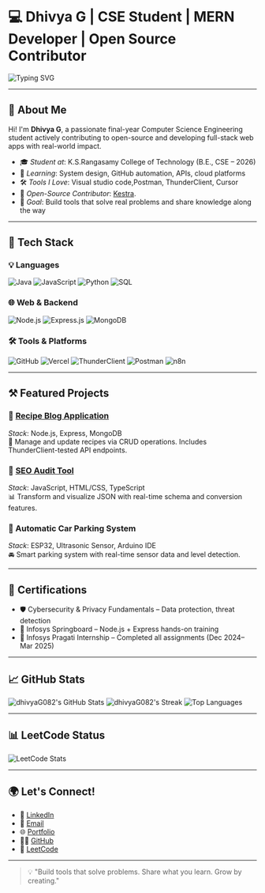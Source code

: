 

# 💻 Dhivya G | CSE Student | MERN Developer | Open Source Contributor

![Typing SVG](https://readme-typing-svg.demolab.com?font=Fira+Code&pause=1000&center=false&width=435&lines=Hi+there!+I'm+Dhivya+G.;A+MERN+Stack+Developer+%7C+Open+Source+Contributor;Passionate+about+Building+Smart+Tools+%26+Learning+New+Tech)

---

## 👋 About Me

Hi! I'm **Dhivya G**, a passionate final-year Computer Science Engineering student actively contributing to open-source and developing full-stack web apps with real-world impact.

- 🎓 *Student at*: K.S.Rangasamy College of Technology (B.E., CSE – 2026)
- 🌱 *Learning*: System design, GitHub automation, APIs, cloud platforms
- 🛠 *Tools I Love*: Visual studio code,Postman, ThunderClient, Cursor
- 🧠 *Open-Source Contributor*: [Kestra](https://github.com/kestra-io/kestra).
- 🎯 *Goal*: Build tools that solve real problems and share knowledge along the way

---

## 🚀 Tech Stack

### 💡 Languages  
![Java](https://img.shields.io/badge/Java-ED8B00?style=for-the-badge&logo=java&logoColor=white)
![JavaScript](https://img.shields.io/badge/JavaScript-F7DF1E?style=for-the-badge&logo=javascript&logoColor=black)
![Python](https://img.shields.io/badge/Python-3670A0?style=for-the-badge&logo=python&logoColor=white)
![SQL](https://img.shields.io/badge/SQL-4479A1?style=for-the-badge&logo=sqlite&logoColor=white)

### 🌐 Web & Backend

![Node.js](https://img.shields.io/badge/Node.js-339933?style=for-the-badge&logo=nodedotjs&logoColor=white)
![Express.js](https://img.shields.io/badge/Express.js-000000?style=for-the-badge&logo=express&logoColor=white)
![MongoDB](https://img.shields.io/badge/MongoDB-4EA94B?style=for-the-badge&logo=mongodb&logoColor=white)

### 🛠 Tools & Platforms  
![GitHub](https://img.shields.io/badge/GitHub-181717?style=for-the-badge&logo=github&logoColor=white)
![Vercel](https://img.shields.io/badge/Vercel-000?style=for-the-badge&logo=vercel&logoColor=white)
![ThunderClient](https://img.shields.io/badge/ThunderClient-007ACC?style=for-the-badge&logo=thunder-client&logoColor=white)
![Postman](https://img.shields.io/badge/Postman-FF6C37?style=for-the-badge&logo=postman&logoColor=white)
![n8n](https://img.shields.io/badge/n8n-EF3E36?style=for-the-badge&logo=n8n&logoColor=white)

---

## ⚒ Featured Projects

### 🍲 [Recipe Blog Application](https://github.com/dhivyaG082/Recipeblog-Application)  
*Stack*: Node.js, Express, MongoDB  
📖 Manage and update recipes via CRUD operations. Includes ThunderClient-tested API endpoints.

### 🧩 [SEO Audit Tool](https://github.com/dhivyaG082/jsoncrack.com)  
*Stack*: JavaScript, HTML/CSS, TypeScript  
📊 Transform and visualize JSON with real-time schema and conversion features.

### 🚗 Automatic Car Parking System 
*Stack*: ESP32, Ultrasonic Sensor, Arduino IDE  
🚘 Smart parking system with real-time sensor data and level detection.

---

## 📜 Certifications

- 🛡️ Cybersecurity & Privacy Fundamentals – Data protection, threat detection  
- 🧰 Infosys Springboard – Node.js + Express hands-on training  
- 🚀 Infosys Pragati Internship – Completed all assignments (Dec 2024–Mar 2025)

---

## 📈 GitHub Stats

![dhivyaG082's GitHub Stats](https://github-readme-stats.vercel.app/api?username=dhivyaG082&theme=radical&show_icons=true&hide_border=true)
![dhivyaG082's Streak](https://github-readme-streak-stats.herokuapp.com?user=dhivyaG082&theme=radical&hide_border=true)
![Top Languages](https://github-readme-stats.vercel.app/api/top-langs/?username=dhivyaG082&layout=compact&theme=radical&hide_border=true)

---

## 📊 LeetCode Status

![LeetCode Stats](https://leetcard.jacoblin.cool/Dhivya_Govindaraju?theme=light&font=Karma&ext=heatmap)

---

## 🌍 Let's Connect!

- 🔗 [LinkedIn](https://www.linkedin.com/in/dhivya-g-770424272)  
- 💌 [Email](mailto:dhivyadhi082@gmail.com)  
- 🌐 [Portfolio](https://vercel.com/dhivyas-projects-4eea15cb)  
- 👨‍💻 [GitHub](https://github.com/dhivyaG082)  
- 🧮 [LeetCode](https://leetcode.com/u/Dhivya_Govindaraju/)

---

> 💡 "Build tools that solve problems. Share what you learn. Grow by creating."
